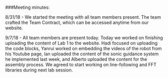 ###Meeting minutes:

8/31/18 - We started the meeting with all team members present. The team crafted the Team Contract, which can be accessed anytime from our website.

9/7/18 - All team members are present today. Today we worked on finishing uploading the content of Lab 1 to the website. Hadi focused on uploading the code blocks, Yanrui worked on embedding the videos of the robot from his Youtube page, Ian uploaded the content of the sonic guidance system he implemented last week, and Alberto uploaded the content for the assembly process. We agreed to start working on line-following and FFT libraries during next lab session.

